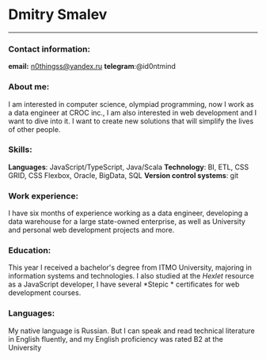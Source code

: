 # Dmitry Smalev 
***
### Contact information: 
**email:** n0thingss@yandex.ru
**telegram**:@id0ntmind
### About me: 
I am interested in computer science, olympiad programming, now I work as a data engineer at CROC inc., I am also interested in web development and I want to dive into it. I want to create new solutions that will simplify the lives of other people.

### Skills: 
**Languages**: JavaScript/TypeScript, Java/Scala
**Technology**:  BI, ETL, CSS GRID, CSS Flexbox, Oracle, BigData, SQL
**Version control systems**: git 

### Work experience: 

I have six months of experience working as a data engineer, developing a data warehouse for a large state-owned enterprise, as well as University and personal web development projects and more.

### Education: 
This year I received a bachelor's degree from ITMO University, majoring in information systems and technologies. I also studied at the *Hexlet* resource as a JavaScript developer, I have several *Stepic * certificates for web development courses.

### Languages:
My native language is Russian. But I can speak and read technical literature in English fluently, and my English proficiency was rated B2 at the University